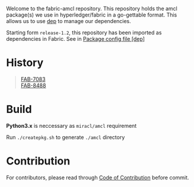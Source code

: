 
Welcome to the fabric-amcl repository. This repository holds the amcl package(s) we use in hyperledger/fabric in a go-gettable format. This allows us to use [dep](https://github.com/golang/dep/) to manage our dependencies.

Starting form `release-1.2`, this repository has been imported as dependencies in Fabric. See in [Package config file [dep]](https://github.com/hyperledger/fabric/blob/release-1.2/Gopkg.toml)

# History

>[FAB-7083](https://jira.hyperledger.org/browse/FAB-7083)  
>[FAB-8488](https://jira.hyperledger.org/browse/FAB-8488)  

# Build

**Python3.x** is neccessary as `miracl/amcl` requirement

Run `./createpkg.sh` to generate `./amcl` directory

# Contribution

For contributors, please read through [Code of Contribution](./CONTRIBUTING.md) before commit.
